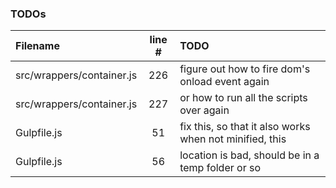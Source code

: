 ### TODOs
| Filename | line # | TODO
|:------|:------:|:------
| src/wrappers/container.js | 226 | figure out how to fire dom's onload event again
| src/wrappers/container.js | 227 | or how to run all the scripts over again
| Gulpfile.js | 51 | fix this, so that it also works when not minified, this
| Gulpfile.js | 56 | location is bad, should be in a temp folder or so